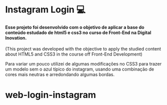 # Instagram Login :computer:

#### Esse projeto foi desenvolvido com o objetivo de aplicar a base do conteúdo estudado de html5 e css3 no curso de Front-End na Digital Inovation. 

(This project was developed with the objective to apply the studied content about HTML5 and CSS3 in the course off Front-End Development)

Para variar um pouco utilizei de algumas modificações no CSS3 para trazer um modelo sem o azul típico do instagram, usando uma combinação de cores mais neutras e arredondando algumas bordas.

# web-login-instagram
